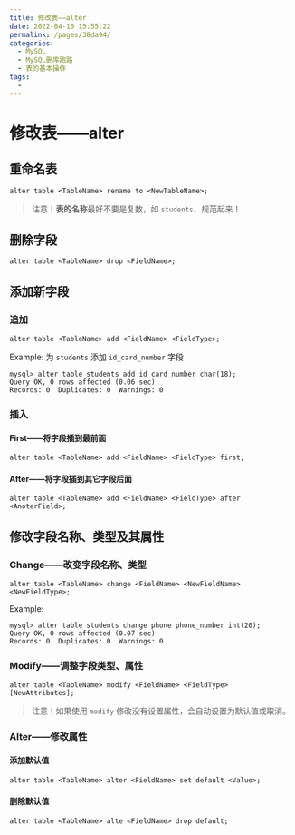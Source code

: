 ```yaml
---
title: 修改表——alter
date: 2022-04-10 15:55:22
permalink: /pages/38da94/
categories:
  - MySQL
  - MySQL删库跑路
  - 表的基本操作
tags:
  - 
---
```

# 修改表——alter

## 重命名表

```mysql
alter table <TableName> rename to <NewTableName>;
```

> 注意！**表的名称**最好不要是复数，如 `students`，规范起来！



## 删除字段

```mysql
alter table <TableName> drop <FieldName>;
```



## 添加新字段

### 追加

```mysql
alter table <TableName> add <FieldName> <FieldType>;
```

Example: 为 `students` 添加 `id_card_number` 字段

```mysql
mysql> alter table students add id_card_number char(18);
Query OK, 0 rows affected (0.06 sec)
Records: 0  Duplicates: 0  Warnings: 0
```

### 插入

#### First——将字段插到最前面

```mysql
alter table <TableName> add <FieldName> <FieldType> first;
```

#### After——将字段插到其它字段后面

```mysql
alter table <TableName> add <FieldName> <FieldType> after <AnoterField>;
```



## 修改字段名称、类型及其属性

### Change——改变字段**名称**、**类型**

```mysql
alter table <TableName> change <FieldName> <NewFieldName> <NewFieldType>;
```

Example: 

```mysql
mysql> alter table students change phone phone_number int(20);
Query OK, 0 rows affected (0.07 sec)
Records: 0  Duplicates: 0  Warnings: 0
```

### Modify——调整字段**类型**、**属性**

```mysql
alter table <TableName> modify <FieldName> <FieldType> [NewAttributes];
```

>  注意！如果使用 `modify` 修改没有设置属性，会自动设置为默认值或取消。

### Alter——修改属性

#### 添加默认值

```mysql
alter table <TableName> alter <FieldName> set default <Value>;
```

#### 删除默认值

```mysql
alter table <TableName> alte <FieldName> drop default;
```

